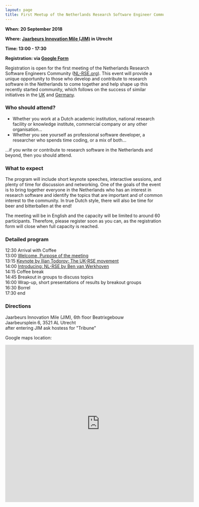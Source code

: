 ```yaml
---
layout: page
title: First Meetup of the Netherlands Research Software Engineer Community - register Now!
---
```


**When: 20 September 2018**

**Where: [Jaarbeurs Innovation Mile (JIM)](http://jim.spaces.nexudus.com/en) in Utrecht**

**Time: 13:00 - 17:30**

**Registration: via [Google Form](https://docs.google.com/forms/d/e/1FAIpQLSfCfzK1D6hsqVLkKgPGQ74i55pzV5DIvONCpRwCC1hXfda-ag/viewform)**

Registration is open for the first meeting of the Netherlands Research Software Engineers Community ([NL-RSE.org](http://nl-rse.org/)). This event will provide a unique opportunity to those who develop and contribute to research software in the Netherlands to come together and help shape up this recently started community, which follows on the success of similar initiatives in the [UK](https://rse.ac.uk/) and [Germany](http://www.de-rse.org/de/). 

### Who should attend?
* Whether you work at a Dutch academic institution, national research facility or knowledge institute, commercial company or any other organisation...
* Whether you see yourself as professional software developer, a researcher who spends  time coding, or a mix of both...

...if you write or contribute to research software in the Netherlands and beyond, then you should attend. 

### What to expect

The program will include short keynote speeches, interactive sessions, and plenty of time for discussion and networking. One of the goals of the event is to bring together everyone in the Netherlands who has an interest in research software and identify the topics that are important and of common interest to the community. In true Dutch style, there will also be time for beer and bitterballen at the end! 

The meeting will be in English and the capacity will be limited to around 60 participants. Therefore, please register soon as you can, as the registration form will close when full capacity is reached.

### Detailed program

12:30 Arrival with Coffee  
13:00 [Welcome, Purpose of the meeting](http://nl-rse.org/resources/20180920/nl-rse-meeting-intro.pdf)  
13:15 [Keynote by Ilian Todorov: The UK-RSE movement](http://nl-rse.org/resources/20180920/keynote-ilian-todorov.pdf)  
14:00 [Introducing: NL-RSE by Ben van Werkhoven](http://nl-rse.org/resources/20180920/nl-rse-introduction.pdf)  
14:15 Coffee break  
14:45 Breakout in groups to discuss topics  
16:00 Wrap-up, short presentations of results by breakout groups  
16:30 Borrel  
17:30 end  

### Directions

Jaarbeurs Innovation Mile (JIM), 6th floor Beatrixgebouw  
Jaarbeursplein 6, 3521 AL Utrecht  
after entering JIM ask hostess for "Tribune"  

Google maps location:  

<div class="mapouter"><div class="gmap_canvas"><iframe width="600" height="500" id="gmap_canvas" src="https://maps.google.com/maps?q=jaarbeurs%20innovation%20mile%20utrecht&t=&z=17&ie=UTF8&iwloc=&output=embed" frameborder="0" scrolling="no" marginheight="0" marginwidth="0"></iframe></div><style>.mapouter{text-align:right;height:500px;width:600px;}.gmap_canvas {overflow:hidden;background:none!important;height:500px;width:600px;}</style></div>
